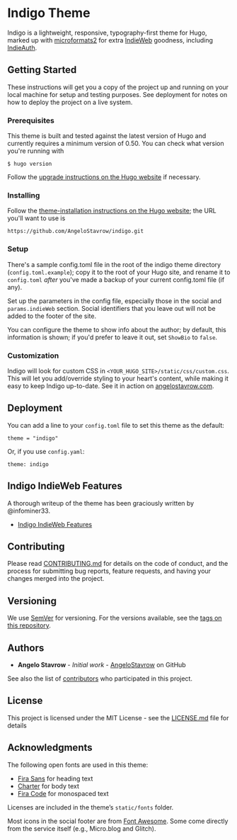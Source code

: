 # Indigo Theme

Indigo is a lightweight, responsive, typography-first theme for Hugo, marked up with [microformats2](http://microformats.org) for extra [IndieWeb](https://indieweb.org) goodness, including [IndieAuth](https://indieauth.com).

## Getting Started

These instructions will get you a copy of the project up and running on your local machine for setup and testing purposes. See deployment for notes on how to deploy the project on a live system.

### Prerequisites

This theme is built and tested against the latest version of Hugo and currently requires a minimum version of 0.50. You can check what version you're running with

```
$ hugo version
```

Follow the [upgrade instructions on the Hugo website](https://gohugo.io/getting-started/installing/#upgrade-hugo) if necessary.

### Installing

Follow the [theme-installation instructions on the Hugo website](https://gohugo.io/themes/installing-and-using-themes/#install-a-single-theme); the URL you'll want to use is

```
https://github.com/AngeloStavrow/indigo.git
```

### Setup

There's a sample config.toml file in the root of the indigo theme directory (`config.toml.example`); copy it to the root of your Hugo site, and rename it to `config.toml` _after_ you've made a backup of your current config.toml file (if any).

Set up the parameters in the config file, especially those in the social and `params.indieWeb` section. Social identifiers that you leave out will not be added to the footer of the site.

You can configure the theme to show info about the author; by default, this information is shown; if you'd prefer to leave it out, set `ShowBio` to `false`.

### Customization

Indigo will look for custom CSS in `<YOUR_HUGO_SITE>/static/css/custom.css`. This will let you add/override styling to your heart's content, while making it easy to keep Indigo up-to-date. See it in action on [angelostavrow.com](https://angelostavrow.com).

## Deployment

You can add a line to your `config.toml` file to set this theme as the default:

```
theme = "indigo"
```

Or, if you use `config.yaml`:

```
theme: indigo
```

## Indigo IndieWeb Features

A thorough writeup of the theme has been graciously written by @infominer33.

* [Indigo IndieWeb Features](https://web-work.tools/indieweb/indigo-indieweb-features/)

## Contributing

Please read [CONTRIBUTING.md](https://github.com/AngeloStavrow/indigo/blob/master/CONTRIBUTING.md) for details on the code of conduct, and the process for submitting bug reports, feature requests, and having your changes merged into the project.

## Versioning

We use [SemVer](http://semver.org/) for versioning. For the versions available, see the [tags on this repository](https://github.com/AngeloStavrow/indigo/tags).

## Authors

* **Angelo Stavrow** - *Initial work* - [AngeloStavrow](https://github.com/AngeloStavrow) on GitHub

See also the list of [contributors](https://github.com/AngeloStavrow/indigo/contributors) who participated in this project.

## License

This project is licensed under the MIT License - see the [LICENSE.md](LICENSE.md) file for details

## Acknowledgments

The following open fonts are used in this theme:

* [Fira Sans](https://bboxtype.com/typefaces/FiraSans/#!layout=specimen) for heading text
* [Charter](https://practicaltypography.com/charter.html) for body text
* [Fira Code](https://github.com/tonsky/FiraCode) for monospaced text

Licenses are included in the theme’s `static/fonts` folder.

Most icons in the social footer are from [Font Awesome](https://fontawesome.com/). Some come directly from the service itself (e.g., Micro.blog and Glitch).
